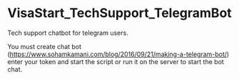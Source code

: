 # VisaStart_TechSupport_TelegramBot
Tech support chatbot for telegram users. 

You must create chat bot (https://www.sohamkamani.com/blog/2016/09/21/making-a-telegram-bot/) enter your token and start the script or run it on the server to start the bot chat.
